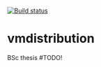 [![Build status](https://travis-ci.org/cvswarrior/vmdistribution.svg?branch=master)](https://travis-ci.org/cvswarrior/vmdistribution)

# vmdistribution
BSc thesis
#TODO!
